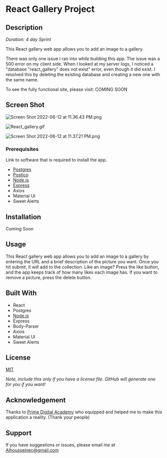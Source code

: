 
# React Gallery Project

## Description

*Duration: 4 day Sprint*

This React gallery web app allows you to add an image to a gallery.

There was only one issue I ran into while building this app. The issue was a 500 error on my client side. When I looked at my server logs, I noticed a "database "react_gallery" does not exist" error, even though it did exist. I resolved this by deleting the existing database and creating a new one with the same name.

To see the fully functional site, please visit: COMING SOON

## Screen Shot

![Screen Shot 2022-06-12 at 11.36.43 PM.png](React%20Gallery%20576d422d7ebf4c6e8458ae5f700fb127/Screen_Shot_2022-06-12_at_11.36.43_PM.png)

![React_gallery.gif](React%20Gallery%20576d422d7ebf4c6e8458ae5f700fb127/React_gallery.gif)

![Screen Shot 2022-06-12 at 11.37.21 PM.png](React%20Gallery%20576d422d7ebf4c6e8458ae5f700fb127/Screen_Shot_2022-06-12_at_11.37.21_PM.png)

### Prerequisites

Link to software that is required to install the app.

- [Postgres](https://postgresapp.com/)
- [Postico](https://eggerapps.at/postico/)
- [Node.js](https://nodejs.org/en/)
- [Express](https://expressjs.com/)
- Axios
- Material UI
- Sweet Alerts

## Installation

Coming Soon

## Usage

This React gallery web app allows you to add an image to a gallery by entering the URL and a brief description of the picture you want. Once you hit submit, it will add to the collection. Like an image? Press the like button, and the app keeps track of how many likes each image has. If you want to remove a picture, press the delete button.

## Built With

- React
- Postgres
- [Node.js](https://nodejs.org/en/)
- Express
- Body-Parser
- Axios
- Material UI
- Sweet Alerts

## License

[MIT](https://choosealicense.com/licenses/mit/)

*Note, include this only if you have a license file. GitHub will generate one for you if you want!*

## Acknowledgement

Thanks to [Prime Digital Academy](https://www.notion.so/www.primeacademy.io) who equipped and helped me to make this application a reality. (Thank your people)

## Support

If you have suggestions or issues, please email me at Alhousseinec@gmail.com
